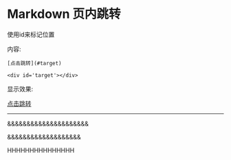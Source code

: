 # Markdown 页内跳转

使用id来标记位置

内容:
```
[点击跳转](#target)

<div id='target'></div>

```

显示效果:

[点击跳转](#target)







































<div id='target'>

******************


&&&&&&&&&&&&&&&&&&&&&


&&&&&&&&&&&&&&&&&&&

HHHHHHHHHHHHHHH





</div>

